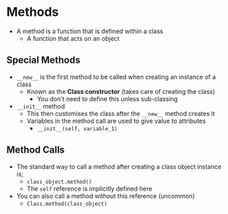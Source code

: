 # Methods

- A method is a function that is defined within a class
	- A function that acts on an object

## Special Methods

- `__new__` is the first method to be called when creating an instance of a class
	- Known as the **Class constructor** (takes care of creating the class)
		- You don't need to define this unless sub-classing
- `__init__` method
	- This then customises the class after the `__new__` method creates it
	- Variables in the method call are used to give value to attributes
		- `__init__(self, variable_1)`

## Method Calls
- The standard way to call a method after creating a class object instance is;
	- `class_object.method()`
	- The `self` reference is implicitly defined here
- You can also call a method without this reference (uncommon)
	- `Class.method(class_object)`
